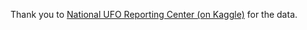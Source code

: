 Thank you to [National UFO Reporting Center (on Kaggle)](https://www.kaggle.com/datasets/NUFORC/ufo-sightings) for the data.
